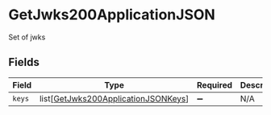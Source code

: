 # GetJwks200ApplicationJSON

Set of jwks


## Fields

| Field                                                                                           | Type                                                                                            | Required                                                                                        | Description                                                                                     |
| ----------------------------------------------------------------------------------------------- | ----------------------------------------------------------------------------------------------- | ----------------------------------------------------------------------------------------------- | ----------------------------------------------------------------------------------------------- |
| `keys`                                                                                          | list[[GetJwks200ApplicationJSONKeys](../../models/operations/getjwks200applicationjsonkeys.md)] | :heavy_minus_sign:                                                                              | N/A                                                                                             |